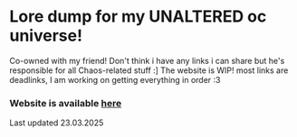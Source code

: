 # Lore dump for my **UNALTERED** oc universe!
Co-owned with my friend! Don't think i have any links i can share but he's responsible for all Chaos-related stuff :]
The website is WIP! most links are deadlinks, I am working on getting everything in order :3

### Website is available [here](https://dianacraftgaming.github.io/unaltered-lore/)

Last updated 23.03.2025
